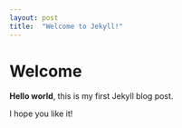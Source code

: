 ```yaml
---
layout: post
title:  "Welcome to Jekyll!"
---
```


# Welcome

**Hello world**, this is my first Jekyll blog post.

I hope you like it! 